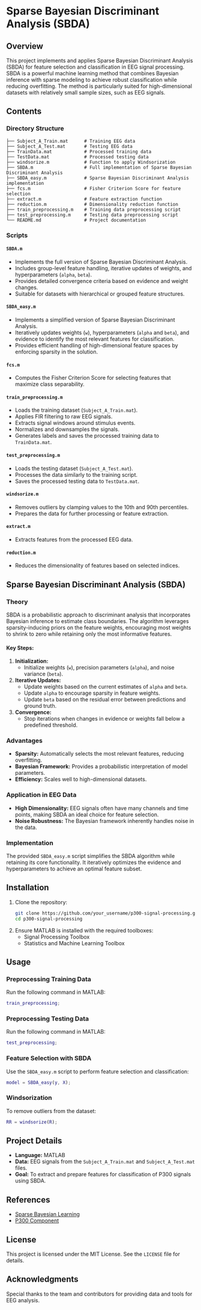 # Sparse Bayesian Discriminant Analysis (SBDA)

## Overview
This project implements and applies Sparse Bayesian Discriminant Analysis (SBDA) for feature selection and classification in EEG signal processing. SBDA is a powerful machine learning method that combines Bayesian inference with sparse modeling to achieve robust classification while reducing overfitting. The method is particularly suited for high-dimensional datasets with relatively small sample sizes, such as EEG signals.

## Contents

### Directory Structure
```
├── Subject_A_Train.mat      # Training EEG data
├── Subject_A_Test.mat       # Testing EEG data
├── TrainData.mat            # Processed training data
├── TestData.mat             # Processed testing data
├── windsorize.m             # Function to apply Windsorization
├── SBDA.m                   # Full implementation of Sparse Bayesian Discriminant Analysis
├── SBDA_easy.m              # Sparse Bayesian Discriminant Analysis implementation
├── fcs.m                    # Fisher Criterion Score for feature selection
├── extract.m                # Feature extraction function
├── reduction.m              # Dimensionality reduction function
├── train_preprocessing.m    # Training data preprocessing script
├── test_preprocessing.m     # Testing data preprocessing script
└── README.md                # Project documentation
```

### Scripts

#### `SBDA.m`
- Implements the full version of Sparse Bayesian Discriminant Analysis.
- Includes group-level feature handling, iterative updates of weights, and hyperparameters (`alpha`, `beta`).
- Provides detailed convergence criteria based on evidence and weight changes.
- Suitable for datasets with hierarchical or grouped feature structures.
  
#### `SBDA_easy.m`
- Implements a simplified version of Sparse Bayesian Discriminant Analysis.
- Iteratively updates weights (`w`), hyperparameters (`alpha` and `beta`), and evidence to identify the most relevant features for classification.
- Provides efficient handling of high-dimensional feature spaces by enforcing sparsity in the solution.

#### `fcs.m`
- Computes the Fisher Criterion Score for selecting features that maximize class separability.

#### `train_preprocessing.m`
- Loads the training dataset (`Subject_A_Train.mat`).
- Applies FIR filtering to raw EEG signals.
- Extracts signal windows around stimulus events.
- Normalizes and downsamples the signals.
- Generates labels and saves the processed training data to `TrainData.mat`.

#### `test_preprocessing.m`
- Loads the testing dataset (`Subject_A_Test.mat`).
- Processes the data similarly to the training script.
- Saves the processed testing data to `TestData.mat`.

#### `windsorize.m`
- Removes outliers by clamping values to the 10th and 90th percentiles.
- Prepares the data for further processing or feature extraction.

#### `extract.m`
- Extracts features from the processed EEG data.

#### `reduction.m`
- Reduces the dimensionality of features based on selected indices.

## Sparse Bayesian Discriminant Analysis (SBDA)

### Theory
SBDA is a probabilistic approach to discriminant analysis that incorporates Bayesian inference to estimate class boundaries. The algorithm leverages sparsity-inducing priors on the feature weights, encouraging most weights to shrink to zero while retaining only the most informative features.

#### Key Steps:
1. **Initialization:**
   - Initialize weights (`w`), precision parameters (`alpha`), and noise variance (`beta`).
2. **Iterative Updates:**
   - Update weights based on the current estimates of `alpha` and `beta`.
   - Update `alpha` to encourage sparsity in feature weights.
   - Update `beta` based on the residual error between predictions and ground truth.
3. **Convergence:**
   - Stop iterations when changes in evidence or weights fall below a predefined threshold.

### Advantages
- **Sparsity:** Automatically selects the most relevant features, reducing overfitting.
- **Bayesian Framework:** Provides a probabilistic interpretation of model parameters.
- **Efficiency:** Scales well to high-dimensional datasets.

### Application in EEG Data
- **High Dimensionality:** EEG signals often have many channels and time points, making SBDA an ideal choice for feature selection.
- **Noise Robustness:** The Bayesian framework inherently handles noise in the data.

### Implementation
The provided `SBDA_easy.m` script simplifies the SBDA algorithm while retaining its core functionality. It iteratively optimizes the evidence and hyperparameters to achieve an optimal feature subset.

## Installation
1. Clone the repository:
   ```bash
   git clone https://github.com/your_username/p300-signal-processing.git
   cd p300-signal-processing
   ```
2. Ensure MATLAB is installed with the required toolboxes:
   - Signal Processing Toolbox
   - Statistics and Machine Learning Toolbox

## Usage

### Preprocessing Training Data
Run the following command in MATLAB:
```matlab
train_preprocessing;
```

### Preprocessing Testing Data
Run the following command in MATLAB:
```matlab
test_preprocessing;
```

### Feature Selection with SBDA
Use the `SBDA_easy.m` script to perform feature selection and classification:
```matlab
model = SBDA_easy(y, X);
```

### Windsorization
To remove outliers from the dataset:
```matlab
RR = windsorize(R);
```

## Project Details
- **Language:** MATLAB
- **Data:** EEG signals from the `Subject_A_Train.mat` and `Subject_A_Test.mat` files.
- **Goal:** To extract and prepare features for classification of P300 signals using SBDA.

## References
- [Sparse Bayesian Learning](https://en.wikipedia.org/wiki/Sparse_Bayesian_learning)
- [P300 Component](https://en.wikipedia.org/wiki/P300_(neuroscience))

## License
This project is licensed under the MIT License. See the `LICENSE` file for details.

## Acknowledgments
Special thanks to the team and contributors for providing data and tools for EEG analysis.
